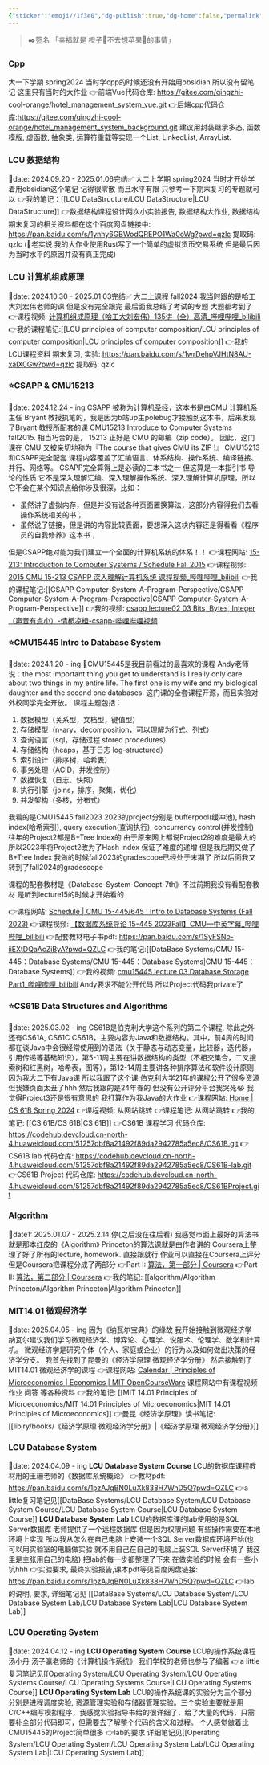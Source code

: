 ```yaml
---
{"sticker":"emoji//1f3e0","dg-publish":true,"dg-home":false,"permalink":"/情栀凉橙的小破站/","dgPassFrontmatter":true,"noteIcon":"","created":"2025-03-30T14:49:23.695+08:00","updated":"2025-04-18T22:06:48.722+08:00"}
---
```



>✒️签名
「幸福就是 橙子🍊不去想苹果🍎的事情」

### Cpp
大一下学期 spring2024
当时学cpp的时候还没有开始用obsidian
所以没有留笔记
这里只有当时的大作业
👉前端Vue代码仓库: https://gitee.com/qingzhi-cool-orange/hotel_management_system_vue.git
👉后端cpp代码仓库:https://gitee.com/qingzhi-cool-orange/hotel_management_system_background.git
建议用封装继承多态, 函数模版, 虚函数, 抽象类, 运算符重载等实现一个List, LinkedList, ArrayList.

### LCU 数据结构
📅date: 2024.09.20 - 2025.01.06完结✅
大二上学期 spring2024
当时才开始学着用obsidian这个笔记 记得很零散 而且水平有限
只参考一下期末复习的专题就可以
👉我的笔记：[[LCU DataStructure/LCU DataStructure\|LCU DataStructure]]
👉数据结构课程设计两次小实验报告, 数据结构大作业, 数据结构期末复习的相关资料都在这个百度网盘链接中:  https://pan.baidu.com/s/1ynhy6GBWodQREPO1Wa0oWg?pwd=qzlc 提取码: qzlc 
(🤣老实说 我的大作业使用Rust写了一个简单的虚拟货币交易系统 但是最后因为当时水平的原因并没有真正完成)

### LCU 计算机组成原理
📅date: 2024.10.30 - 2025.01.03完结✅
大二上课程 fall2024
我当时跟的是哈工大刘宏伟老师的课  但是没有完全跟完
最后面我总结了考试的专题  大题都考到了
👉课程视频: [计算机组成原理（哈工大刘宏伟）135讲（全）高清_哔哩哔哩_bilibili](https://www.bilibili.com/video/BV1t4411e7LH/?spm_id_from=333.337.search-card.all.click)
👉我的课程笔记:[[LCU principles of computer composition/LCU principles of computer composition\|LCU principles of computer composition]]
👉我的LCU课程资料 期末复习, 实验: https://pan.baidu.com/s/1wrDehpVJHtN8AU-xaIX0Gw?pwd=qzlc 提取码: qzlc

### ⭐CSAPP & CMU15213
📅date: 2024.12.24 - ing
CSAPP 被称为计算机圣经，这本书是由CMU 计算机系主任 Bryant 教授执笔的，我是因为b站up主polebug才接触到这本书，后来发现了Bryant 教授所配套的课 CMU15213 Introduce to Computer Systems fall2015. 相当巧合的是， 15213 正好是 CMU 的邮编（zip code）。 因此，这门课在 CMU 又被亲切地称为『The course that gives CMU its ZIP !』
CMU15213和CSAPP完全配套 课程内容覆盖了汇编语言、体系结构、操作系统、编译链接、并行、网络等。
CSAPP完全算得上是必读的三本书之一 但这算是一本指引书 导论的性质 它不是深入理解汇编、深入理解操作系统、深入理解计算机原理，所以它不会在某个知识点给你涉及很深，比如：
- 虽然讲了虚拟内存，但是并没有说各种页面置换算法，这部分内容得我们去看操作系统相关的书；
- 虽然说了链接，但是讲的内容比较表面，要想深入这块内容还是得看看《程序员的自我修养》这本书；

但是CSAPP绝对能为我们建立一个全面的计算机系统的体系！！
👉课程网站: [15-213: Introduction to Computer Systems / Schedule Fall 2015](https://www.cs.cmu.edu/afs/cs/academic/class/15213-f15/www/schedule.html)
👉课程视频: [2015 CMU 15-213 CSAPP 深入理解计算机系统 课程视频_哔哩哔哩_bilibili](https://www.bilibili.com/video/BV1iW411d7hd/?spm_id_from=333.337.search-card.all.click)
👉我的课程笔记:[[CSAPP Computer-System-A-Program-Perspective/CSAPP Computer-System-A-Program-Perspective\|CSAPP Computer-System-A-Program-Perspective]]
👉我的视频: [csapp lecture02 03 Bits, Bytes, Integer（声音有点小）-情栀凉橙-csapp-哔哩哔哩视频](https://www.bilibili.com/list/1775867009/?sid=4659250&spm_id_from=333.1387.0.0&oid=114322852283478&bvid=BV1SaddY9EkX)


### ⭐CMU15445 Intro to Database System
📅date: 2024.1.20 - ing
🥰CMU15445是我目前看过的最喜欢的课程
Andy老师说：the most important thing you get to understand is I really only care about two things in my entire life. The first one is my wife and my biological daughter and the second one databases.
这门课的全套课程开源，而且实验对外校同学完全开放。
课程主题包括：
1. 数据模型（关系型，文档型，键值型）
2. 存储模型（n-ary，decomposition，可以理解为行式、列式）
3. 查询语言（sql，存储过程 stored procedures）
4. 存储结构（heaps，基于日志 log-structured）
5. 索引设计（排序树，哈希表）
6. 事务处理（ACID，并发控制）
7. 数据恢复（日志、快照）
8. 执行引擎（joins，排序，聚集，优化）
9. 并发架构（多核，分布式）

我看的是CMU15445 fall2023
2023的project分别是 bufferpool(缓冲池), hash index(哈希索引), query execution(查询执行), concurrency control(并发控制)
往年的Project2都是B+Tree Index的 由于原来网上都说Project2的难度是最大的 所以2023年将Project2改为了Hash Index 保证了难度的递增 但是我后期又做了B+Tree Index
我做的时候fall2023的gradescope已经处于末期了 所以后面我又转到了fall2024的gradescope

课程的配套教材是《Database-System-Concept-7th》不过前期我没有看配套教材 是听到lecture15的时候才开始看的

👉课程网站:  [Schedule | CMU 15-445/645 : Intro to Database Systems (Fall 2023)](https://15445.courses.cs.cmu.edu/fall2023/schedule.html)
👉课程视频: [【数据库系统导论 15-445 2023Fall】CMU—中英字幕_哔哩哔哩_bilibili](https://www.bilibili.com/video/BV1Ex4y1p7bi/?spm_id_from=333.337.search-card.all.click)
👉配套教材电子书pdf:  https://pan.baidu.com/s/1SyFSNb-iiEXtDQaAcZiByA?pwd=QZLC 
👉我的笔记:[[DataBase Systems/CMU 15-445：Database Systems/CMU 15-445：Database Systems\|CMU 15-445：Database Systems]]
👉我的视频: [cmu15445 lecture 03 Database Storage Part1_哔哩哔哩_bilibili](https://www.bilibili.com/video/BV1gxZRYoEiR/?spm_id_from=333.1387.homepage.video_card.click)
Andy要求不能公开代码 所以Project代码我private了

### ⭐CS61B Data Structures and Algorithms
📅date: 2025.03.02 - ing
CS61B是伯克利大学这个系列的第二个课程, 除此之外还有CS61A, CS61C
CS61B，主要内容为Java和数据结构。其中，前4周的时间都在谈Java中会很经常使用到的语法（关于静态与动态变量，比较器，迭代器，引用传递等基础知识），第5-11周主要在讲数据结构的类型（不相交集合，二叉搜索树和红黑树，哈希表，图等），第12-14周主要讲各种排序算法和软件设计原则
因为我大二下有Java课 所以我跟了这个课
伯克利大学21年的课程公开了很多资源 但我嫌页面太丑了hhh 然后我跟的是24年春的   但没有公开评分平台我哭死😭
我觉得Project3还是很有意思的 我打算作为我Java的大作业
👉课程网站: [Home | CS 61B Spring 2024](https://sp24.datastructur.es/)
👉课程视频: 从网站跳转
👉课程笔记: 从网站跳转
👉我的笔记: [[CS 61B/CS 61B\|CS 61B]]
👉CS61B 课程学习 代码仓库: https://codehub.devcloud.cn-north-4.huaweicloud.com/51257dbf8a21492f89da2942785a5ec8/CS61B.git
👉CS61B lab 代码仓库: https://codehub.devcloud.cn-north-4.huaweicloud.com/51257dbf8a21492f89da2942785a5ec8/CS61B-lab.git
👉CS61B Project 代码仓库: https://codehub.devcloud.cn-north-4.huaweicloud.com/51257dbf8a21492f89da2942785a5ec8/CS61BProject.git

### Algorithm
📅date1: 2025.01.07 - 2025.2.14 停(之后没在往后看)
我感觉市面上最好的算法书就是那本红皮的《Algorithm》
Princeton的算法课就是由作者讲的
Coursera上整理了好了所有的lecture, homework.
直接跟就行  作业可以直接在Coursera上评分 但是Coursera把课程分成了两部分
👉Part I: [算法，第一部分 | Coursera](https://www.coursera.org/learn/algorithms-part1)
👉Part II: [算法，第二部分 | Coursera](https://www.coursera.org/learn/algorithms-part2)
👉我的笔记: [[algorithm/Algorithm Princeton/Algorithm Princeton\|Algorithm Princeton]]

### MIT14.01 微观经济学
📅date: 2025.04.05 - ing
因为《纳瓦尔宝典》的缘故 我开始接触到微观经济学
纳瓦尔建议我们学习微观经济学、博弈论、心理学、说服术、伦理学、数学和计算机。
微观经济学是研究个体（个人、家庭或企业）的行为以及如何做出决策的经济学分支。
我首先找到了昆曼的《经济学原理 微观经济学分册》
然后接触到了MIT14.01 微观经济学的课程
👉课程网站: [Calendar | Principles of Microeconomics | Economics | MIT OpenCourseWare](https://www.ocw.mit.edu/courses/14-01-principles-of-microeconomics-fall-2023/pages/calendar/)
课程网站中有课程视频 作业 问答 等各种资料
👉我的笔记: [[MIT 14.01 Principles of Microeconomics/MIT 14.01 Principles of Microeconomics\|MIT 14.01 Principles of Microeconomics]]
👉曼昆《经济学原理》读书笔记: [[libiry/books/《经济学原理 微观经济学分册》\|《经济学原理 微观经济学分册》]]

### LCU Database System
📅date: 2024.04.09 - ing
**LCU Database System Course**
LCU的数据库课程教材用的王珊老师的《数据库系统概论》
👉教材pdf: https://pan.baidu.com/s/1pzAJqBN0LuXk838H7WnD5Q?pwd=QZLC 
👉a little复习笔记见[[DataBase Systems/LCU Database System/LCU Database System Course/LCU Database System Course\|LCU Database System Course]]
**LCU Database System Lab**
LCU的数据库课的lab使用的是SQL Server数据库
老师提供了一个远程数据库 但是因为权限问题 有些操作需要在本地环境上实现
所以我从怎么在自己电脑上安装一个SQL Server数据库环境开始(也可以用实验室的电脑做实验 就不用自己在自己的电脑上装SQL Server环境了 我这里是主张用自己的电脑) 把lab的每一步都整理了下来
在做实验的时候 会有一些小坑hhh
👉实验要求, 最终实验报告,课本pdf等见百度网盘链接:  https://pan.baidu.com/s/1pzAJqBN0LuXk838H7WnD5Q?pwd=QZLC 
👉lab的说明, 要求, 详细笔记见 [[DataBase Systems/LCU Database System/LCU Database System Lab/LCU Database System Lab\|LCU Database System Lab]]

### LCU Operating System
📅date: 2024.04.12 - ing
**LCU Operating System Course**
LCU的操作系统课程汤小丹 汤子瀛老师的《计算机操作系统》 我们学校的老师也参与了编著
👉a little复习笔记见[[Operating System/LCU Operating System/LCU Operating Systems Course/LCU Operating Systems Course\|LCU Operating Systems Course]]
**LCU Operating System Lab**
LCU的操作系统课的实验分为三个部分 分别是进程调度实验, 资源管理实验和存储器管理实验。三个实验主要就是用C/C++编写模拟程序，我感觉实验指导书给的很详细了，给了大量的代码，只需要补全部分代码即可，但需要去了解整个代码的含义和过程。
个人感觉做着比CMU15445的Project简单很多
👉lab的要求 详细笔记见[[Operating System/LCU Operating System/LCU Operating System Lab/LCU Operating System Lab\|LCU Operating System Lab]]
